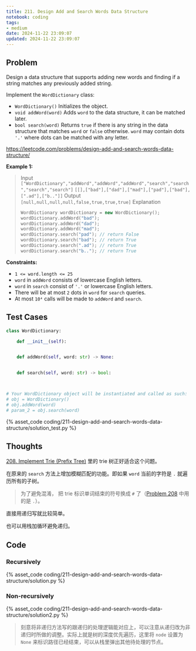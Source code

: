 ```yaml
---
title: 211. Design Add and Search Words Data Structure
notebook: coding
tags:
- medium
date: 2024-11-22 23:09:07
updated: 2024-11-22 23:09:07
---
```

## Problem

Design a data structure that supports adding new words and finding if a string matches any previously added string.

Implement the `WordDictionary` class:

- `WordDictionary()` Initializes the object.
- `void addWord(word)` Adds `word` to the data structure, it can be matched later.
- `bool search(word)` Returns `true` if there is any string in the data structure that matches `word` or `false` otherwise. `word` may contain dots `'.'` where dots can be matched with any letter.

<https://leetcode.com/problems/design-add-and-search-words-data-structure/>

**Example 1:**

> Input
> `["WordDictionary","addWord","addWord","addWord","search","search","search","search"]`
> `[[],["bad"],["dad"],["mad"],["pad"],["bad"],[".ad"],["b.."]]`
> Output
> `[null,null,null,null,false,true,true,true]`
> Explanation
>
> ``` cpp
> WordDictionary wordDictionary = new WordDictionary();
> wordDictionary.addWord("bad");
> wordDictionary.addWord("dad");
> wordDictionary.addWord("mad");
> wordDictionary.search("pad"); // return False
> wordDictionary.search("bad"); // return True
> wordDictionary.search(".ad"); // return True
> wordDictionary.search("b.."); // return True
> ```

**Constraints:**

- `1 <= word.length <= 25`
- `word` in `addWord` consists of lowercase English letters.
- `word` in `search` consist of `'.'` or lowercase English letters.
- There will be at most `2` dots in `word` for `search` queries.
- At most `10⁴` calls will be made to `addWord` and `search`.

## Test Cases

``` python
class WordDictionary:

    def __init__(self):


    def addWord(self, word: str) -> None:


    def search(self, word: str) -> bool:



# Your WordDictionary object will be instantiated and called as such:
# obj = WordDictionary()
# obj.addWord(word)
# param_2 = obj.search(word)
```

{% asset_code coding/211-design-add-and-search-words-data-structure/solution_test.py %}

## Thoughts

[208. Implement Trie (Prefix Tree)](/coding/208-implement-trie-prefix-tree) 里的 trie 树正好适合这个问题。

在原来的 `search` 方法上增加模糊匹配的功能。即如果 `word` 当前的字符是 `.` 就遍历所有的子树。

> 为了避免混淆， 把 trie 标识单词结束的符号换成 `#` 了（[Problem 208](/coding/208-implement-trie-prefix-tree) 中用的是 `.`）。

直接用递归写就比较简单。

也可以用栈加循环避免递归。

## Code

### Recursively

{% asset_code coding/211-design-add-and-search-words-data-structure/solution.py %}

### Non-recursively

{% asset_code coding/211-design-add-and-search-words-data-structure/solution2.py %}

> 刻意将非递归方法写的跟递归的处理逻辑能对应上，可以注意从递归改为非递归时所做的调整。实际上就是树的深度优先遍历，这里将 `node` 设置为 `None` 来标识路径已经结束，可以从栈里弹出其他待处理的节点。
